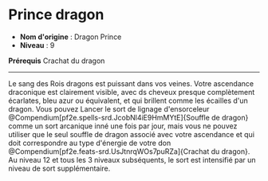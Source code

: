 # Prince dragon

 * **Nom d'origine** : Dragon Prince
 * **Niveau** : 9


<p><span id="ctl00_MainContent_DetailedOutput"><strong>Prérequis</strong> Crachat du dragon<br></span></p>
<hr>
<p>Le sang des Rois dragons est puissant dans vos veines. Votre ascendance draconique est clairement visible, avec ds cheveux presque complètement écarlates, bleu azur ou équivalent, et qui brillent comme les écailles d'un dragon. Vous pouvez Lancer le sort de lignage d'ensorceleur @Compendium[pf2e.spells-srd.JcobNl4iE9HmMYtE]{Souffle de dragon} comme un sort arcanique inné une fois par jour, mais vous ne pouvez utiliser que le seul souffle de dragon associé avec votre ascendance et qui doit correspondre au type d'énergie de votre don @Compendium[pf2e.feats-srd.UsJtnrqWOs7puRZa]{Crachat du dragon}. Au niveau 12 et tous les 3 niveaux subséquents, le sort est intensifié par un niveau de sort supplémentaire.&nbsp;</p>